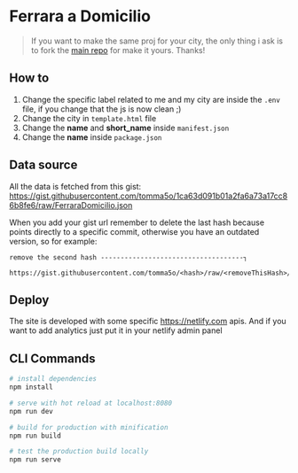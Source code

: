 # Ferrara a Domicilio

> If you want to make the same proj for your city, the only thing i ask is to fork the [main repo](https://github.com/tomma5o/ferraraDomicilio) for make it yours.
> Thanks!

## How to

1. Change the specific label related to me and my city are inside the `.env` file, if you change that the js is now clean ;)
2. Change the city in `template.html` file
3. Change the **name** and **short_name** inside `manifest.json`
4. Change the **name** inside `package.json`

## Data source

All the data is fetched from this gist:
https://gist.githubusercontent.com/tomma5o/1ca63d091b01a2fa6a73a17cc86b8fe6/raw/FerraraDomicilio.json

When you add your gist url remember to delete the last hash because points directly to a specific commit, otherwise you have an outdated version, so for example:

```
remove the second hash ------------------------------------┐
                                                         
https://gist.githubusercontent.com/tomma5o/<hash>/raw/<removeThisHash>/FerraraDomicilio.json
```

## Deploy

The site is developed with some specific https://netlify.com apis.
And if you want to add analytics just put it in your netlify admin panel

## CLI Commands

``` bash
# install dependencies
npm install

# serve with hot reload at localhost:8080
npm run dev

# build for production with minification
npm run build

# test the production build locally
npm run serve
```